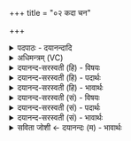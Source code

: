 +++
title = "०२ कदा चन"

+++
<details><summary>पदपाठः - दयानन्दादि</summary>

क॒दा। च॒न। स्त॒रीः। अ॒सि॒। न। इ॒न्द्र॒। स॒श्च॒सि॒। दा॒शुषे॑। उपो॒पेत्युप॑ऽउप। इत्। नु। म॒घ॒व॒न्निति॑ मघऽवन्। भूयः॑। इत्। नु। ते॒। दान॑म्। दे॒वस्य॑। पृ॒च्य॒ते॒। आ॒दि॒त्येभ्यः॑। त्वा॒। २।
</details>

<details><summary>अधिमन्त्रम् (VC)</summary>

- गृहपतिर्मघवा देवता
- आङ्गिरस ऋषिः
- भुरिक् पङ्क्तिः
- पञ्चमः
</details>

<details><summary>दयानन्द-सरस्वती (हि) - विषयः</summary>

फिर भी गृहस्थों के धर्म का उपदेश अगले मन्त्र में किया है ॥
</details>

<details><summary>दयानन्द-सरस्वती (हि) - पदार्थः</summary>

पदार्थान्वयभाषाः -  हे (इन्द्र) परमैश्वर्य्य से युक्त पति ! जिस कारण आप (कदा) कभी (चन) भी (स्तरीः) अपने स्वभाव को छिपानेवाले (न) नहीं (असि) हैं, इस कारण (दाशुषे) दान देनेवाले पुरुष के लिये (उपोप) समीप (सश्चसि) प्राप्त होते हैं। हे (मघवन्) प्रशंसित धनयुक्त भर्ता ! (देवस्य) विद्वान् (ते) आप का जो (दानम्) दान अर्थात् अच्छी शिक्षा वा धन आदि पदार्थों का देना है, (इत्) वही (नु) शीघ्र (भूयः) अधिक करके मुझ को (पृच्यते) प्राप्त होवे, इसी से मैं स्त्रीभाव से (आदित्येभ्यः) प्रति महीने सुख देनेवाले आपका आश्रय करती हूँ ॥२॥
</details>

<details><summary>दयानन्द-सरस्वती (हि) - भावार्थः</summary>

भावार्थभाषाः -  विवाह की कामना करनेवाली युवती स्त्री को चाहिये कि जो छल-कपटादि आचरणों से रहित प्रकाश करने और एक ही स्त्री को चाहनेवाला, जितेन्द्रिय, सब प्रकार का उद्योगी, धार्मिक और विद्वान् पुरुष हो, उसके साथ विवाह करके आनन्द में रहे ॥२॥
</details>

<details><summary>दयानन्द-सरस्वती (सं) - विषयः</summary>

पुनस्तमेवाह ॥
</details>

<details><summary>दयानन्द-सरस्वती (सं) - पदार्थः</summary>

पदार्थान्वयभाषाः -  हे इन्द्र परमैश्वर्ययुक्त पते ! यतस्त्वं कदाचन स्तरीर्नासि, तस्माद् दाशुष इन्नुपोप सश्चसि। हे मघवन् ! देवस्य ते तव यद् दानमिन्नु भूयः पृच्यते, अतोऽहं स्त्रीत्वेनादित्येभ्यः सदा सुखप्रापकं त्वा त्वामाश्रये ॥२॥
</details>

<details><summary>दयानन्द-सरस्वती (सं) - भावार्थः</summary>

भावार्थभाषाः -  विवाहकामनया युवत्या स्त्रिया यच्छलकपटाचरणरहितः सत्यभावप्रकाशक एकस्त्रीव्रतो जितेन्द्रिय उद्योगी धार्मिको दाता विद्वान् भवेत्, तमुपयम्य निरन्तरमानन्दितव्यम् ॥२॥
</details>

<details><summary>सविता जोशी ← दयानन्दः (म) - भावार्थः</summary>

भावार्थभाषाः -  विवाहेच्छू तरुणीने छळ करणाऱ्या, कपटी पुरुषाशी विवाह न करता एकाच स्त्रीशी प्रीती करणाऱ्या, जितेन्द्रिय, सर्व प्रकारे उद्योगी, धार्मिक व विद्वान पुरुषाशी विवाह करून आनंदात राहावे.
</details>